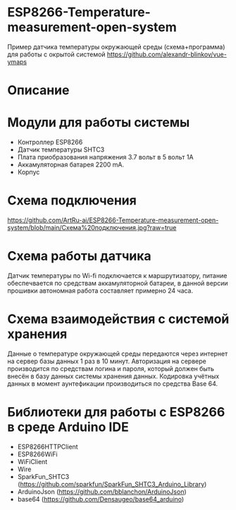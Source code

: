 # ESP8266-Temperature-measurement-open-system
Пример датчика температуры окружающей среды (схема+программа) для работы с окрытой системой https://github.com/alexandr-blinkov/vue-ymaps
# Описание
# Модули для работы системы
* Контроллер ESP8266
* Датчик температуры SHTC3
* Плата приобразования напряжения 3.7 вольт в 5 вольт 1А
* Аккамуляторная батарея 2200 mA.
* Корпус
# Схема подключения 
https://github.com/ArtRu-ai/ESP8266-Temperature-measurement-open-system/blob/main/Схема%20подключения.jpg?raw=true
# Схема работы датчика
Датчик температуры по Wi-fi подключается к маршрутизатору, питание обеспечвается по средствам аккамуляторной батареи, в данной версии прошивки автономная работа составляет примерно 24 часа.
# Схема взаимодействия с системой хранения
Данные о температуре окружающей среды передаются через интернет на сервер базы данных 1 раз в 10 минут. Авторизация на сервере производится по средствам логина и пароля, который должен быть внесён в базу данных системы хранения данных. Кодировка учётных данных в момент аунтефикации производиться по средства Base 64.
# Библиотеки для работы c ESP8266 в среде Arduino IDE 
* ESP8266HTTPClient
* ESP8266WiFi
* WiFiClient
* Wire
* SparkFun_SHTC3 (https://github.com/sparkfun/SparkFun_SHTC3_Arduino_Library)
* ArduinoJson (https://github.com/bblanchon/ArduinoJson)
* base64 (https://github.com/Densaugeo/base64_arduino)
